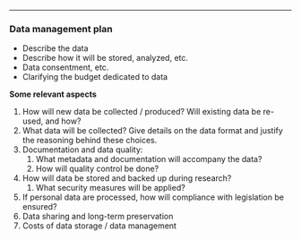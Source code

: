 
-----
### Data management plan
- Describe the data
- Describe how it will be stored, analyzed, etc.
- Data consentment, etc.
- Clarifying the budget dedicated to data

**Some relevant aspects**
1. How will new data be collected / produced? Will existing data be re-used, and how?
2. What data will be collected? Give details on the data format and justify the reasoning behind these choices.
3. Documentation and data quality:
	1. What metadata and documentation will accompany the data?
	2. How will quality control be done?
4. How will data be stored and backed up during research?
	1. What security measures will be applied?
5. If personal data are processed, how will compliance with legislation be ensured?
6. Data sharing and long-term preservation
7. Costs of data storage / data management